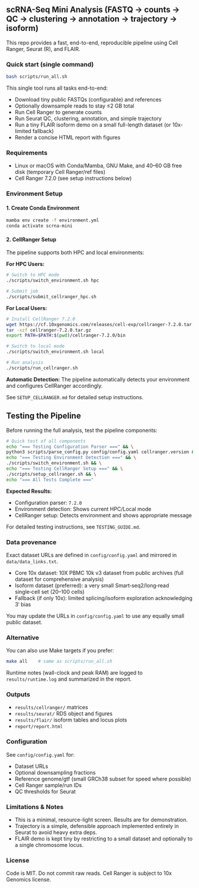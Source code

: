 ## scRNA-Seq Mini Analysis (FASTQ → counts → QC → clustering → annotation → trajectory → isoform)

This repo provides a fast, end-to-end, reproducible pipeline using Cell Ranger, Seurat (R), and FLAIR.

### Quick start (single command)

```bash
bash scripts/run_all.sh
```

This single tool runs all tasks end-to-end:
- Download tiny public FASTQs (configurable) and references
- Optionally downsample reads to stay ≤2 GB total
- Run Cell Ranger to generate counts
- Run Seurat QC, clustering, annotation, and simple trajectory
- Run a tiny FLAIR isoform demo on a small full-length dataset (or 10x-limited fallback)
- Render a concise HTML report with figures

### Requirements

- Linux or macOS with Conda/Mamba, GNU Make, and 40–60 GB free disk (temporary Cell Ranger/ref files)
- Cell Ranger 7.2.0 (see setup instructions below)

### Environment Setup

#### 1. Create Conda Environment

```bash
mamba env create -f environment.yml
conda activate scrna-mini
```

#### 2. CellRanger Setup

The pipeline supports both HPC and local environments:

**For HPC Users:**
```bash
# Switch to HPC mode
./scripts/switch_environment.sh hpc

# Submit job
./scripts/submit_cellranger_hpc.sh
```

**For Local Users:**
```bash
# Install CellRanger 7.2.0
wget https://cf.10xgenomics.com/releases/cell-exp/cellranger-7.2.0.tar.gz
tar -xzf cellranger-7.2.0.tar.gz
export PATH=$PATH:$(pwd)/cellranger-7.2.0/bin

# Switch to local mode
./scripts/switch_environment.sh local

# Run analysis
./scripts/run_cellranger.sh
```

**Automatic Detection:**
The pipeline automatically detects your environment and configures CellRanger accordingly.

See `SETUP_CELLRANGER.md` for detailed setup instructions.

## Testing the Pipeline

Before running the full analysis, test the pipeline components:

```bash
# Quick test of all components
echo "=== Testing Configuration Parser ===" && \
python3 scripts/parse_config.py config/config.yaml cellranger.version && \
echo "=== Testing Environment Detection ===" && \
./scripts/switch_environment.sh && \
echo "=== Testing CellRanger Setup ===" && \
./scripts/setup_cellranger.sh && \
echo "=== All Tests Complete ==="
```

**Expected Results:**
- Configuration parser: `7.2.0`
- Environment detection: Shows current HPC/Local mode
- CellRanger setup: Detects environment and shows appropriate message

For detailed testing instructions, see `TESTING_GUIDE.md`.

### Data provenance

Exact dataset URLs are defined in `config/config.yaml` and mirrored in `data/data_links.txt`.

- Core 10x dataset: 10X PBMC 10k v3 dataset from public archives (full dataset for comprehensive analysis)
- Isoform dataset (preferred): a very small Smart‑seq2/long‑read single‑cell set (20–100 cells)
- Fallback (if only 10x): limited splicing/isoform exploration acknowledging 3′ bias

You may update the URLs in `config/config.yaml` to use any equally small public dataset.

### Alternative

You can also use Make targets if you prefer:

```bash
make all    # same as scripts/run_all.sh
```

Runtime notes (wall-clock and peak RAM) are logged to `results/runtime.log` and summarized in the report.

### Outputs

- `results/cellranger/` matrices
- `results/seurat/` RDS object and figures
- `results/flair/` isoform tables and locus plots
- `report/report.html`

### Configuration

See `config/config.yaml` for:
- Dataset URLs
- Optional downsampling fractions
- Reference genome/gtf (small GRCh38 subset for speed where possible)
- Cell Ranger sample/run IDs
- QC thresholds for Seurat

### Limitations & Notes

- This is a minimal, resource-light screen. Results are for demonstration.
- Trajectory is a simple, defensible approach implemented entirely in Seurat to avoid heavy extra deps.
- FLAIR demo is kept tiny by restricting to a small dataset and optionally to a single chromosome locus.

### License

Code is MIT. Do not commit raw reads. Cell Ranger is subject to 10x Genomics license.


